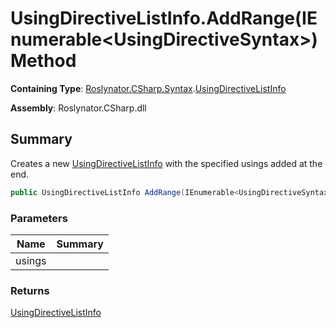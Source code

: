 # UsingDirectiveListInfo\.AddRange\(IEnumerable\<UsingDirectiveSyntax>\) Method

**Containing Type**: [Roslynator.CSharp.Syntax](../../README.md)\.[UsingDirectiveListInfo](../README.md)

**Assembly**: Roslynator\.CSharp\.dll

## Summary

Creates a new [UsingDirectiveListInfo](../README.md) with the specified usings added at the end\.

```csharp
public UsingDirectiveListInfo AddRange(IEnumerable<UsingDirectiveSyntax> usings)
```

### Parameters

| Name | Summary |
| ---- | ------- |
| usings | |

### Returns

[UsingDirectiveListInfo](../README.md)

